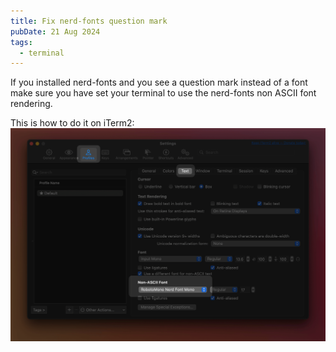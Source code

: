 ```yaml
---
title: Fix nerd-fonts question mark
pubDate: 21 Aug 2024
tags:
  - terminal
---
```


If you installed nerd-fonts and you see a question mark instead of a font make sure you have set your terminal to use the nerd-fonts non ASCII font rendering.


This is how to do it on iTerm2:
![iTerm2 nerd-fonts question mark](./image.png)